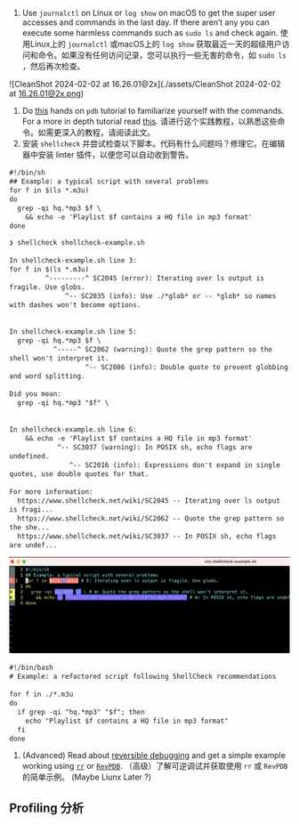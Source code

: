1. Use `journalctl` on Linux or `log show` on macOS to get the super user accesses and commands in the last day. If there aren’t any you can execute some harmless commands such as `sudo ls` and check again.
   使用Linux上的 `journalctl` 或macOS上的 `log show` 获取最近一天的超级用户访问和命令。如果没有任何访问记录，您可以执行一些无害的命令，如 `sudo ls` ，然后再次检查。

![CleanShot 2024-02-02 at 16.26.01@2x](./assets/CleanShot 2024-02-02 at 16.26.01@2x.png)

1. Do [this](https://github.com/spiside/pdb-tutorial) hands on `pdb` tutorial to familiarize yourself with the commands. For a more in depth tutorial read [this](https://realpython.com/python-debugging-pdb).
   请进行这个实践教程，以熟悉这些命令。如需更深入的教程，请阅读此文。
2. 安装 `shellcheck` 并尝试检查以下脚本。代码有什么问题吗？修理它。在编辑器中安装 linter 插件，以便您可以自动收到警告。

```
#!/bin/sh
## Example: a typical script with several problems
for f in $(ls *.m3u)
do
  grep -qi hq.*mp3 $f \
    && echo -e 'Playlist $f contains a HQ file in mp3 format'
done
```

```shell
❯ shellcheck shellcheck-example.sh

In shellcheck-example.sh line 3:
for f in $(ls *.m3u)
         ^---------^ SC2045 (error): Iterating over ls output is fragile. Use globs.
              ^-- SC2035 (info): Use ./*glob* or -- *glob* so names with dashes won't become options.


In shellcheck-example.sh line 5:
  grep -qi hq.*mp3 $f \
           ^-----^ SC2062 (warning): Quote the grep pattern so the shell won't interpret it.
                   ^-- SC2086 (info): Double quote to prevent globbing and word splitting.

Did you mean:
  grep -qi hq.*mp3 "$f" \


In shellcheck-example.sh line 6:
    && echo -e 'Playlist $f contains a HQ file in mp3 format'
            ^-- SC3037 (warning): In POSIX sh, echo flags are undefined.
               ^-- SC2016 (info): Expressions don't expand in single quotes, use double quotes for that.

For more information:
  https://www.shellcheck.net/wiki/SC2045 -- Iterating over ls output is fragi...
  https://www.shellcheck.net/wiki/SC2062 -- Quote the grep pattern so the she...
  https://www.shellcheck.net/wiki/SC3037 -- In POSIX sh, echo flags are undef...
```

<img src="./assets/CleanShot 2024-02-03 at 10.37.37@2x.png" alt="CleanShot 2024-02-03 at 10.37.37@2x" style="zoom:50%;" />

```shell
#!/bin/bash
# Example: a refactored script following ShellCheck recommendations

for f in ./*.m3u
do
  if grep -qi "hq.*mp3" "$f"; then
    echo "Playlist $f contains a HQ file in mp3 format"
  fi
done
```

1. (Advanced) Read about [reversible debugging](https://undo.io/resources/reverse-debugging-whitepaper/) and get a simple example working using [`rr`](https://rr-project.org/) or [`RevPDB`](https://morepypy.blogspot.com/2016/07/reverse-debugging-for-python.html).
   （高级）了解可逆调试并获取使用 `rr` 或 `RevPDB` 的简单示例。 (Maybe Liunx Later ?)

## Profiling 分析
